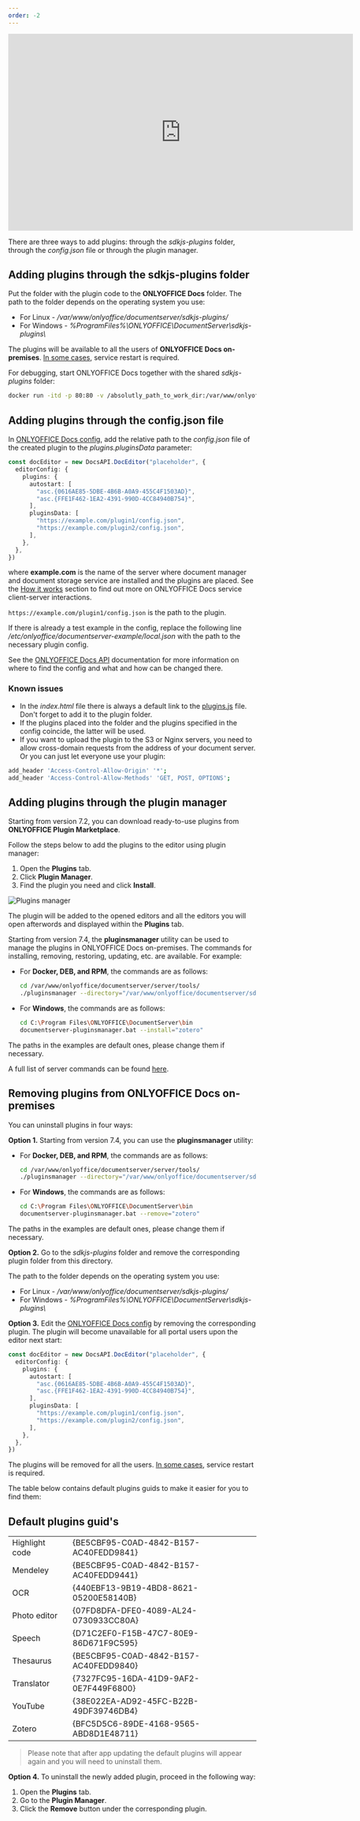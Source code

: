 ```yaml
---
order: -2
---
```


<iframe src="https://www.youtube.com/embed/R7gvhLvGL44?wmode=transparent" class="video-frame" width="700px" height="400px" frameborder="0" allowfullscreen></iframe>

There are three ways to add plugins: through the *sdkjs-plugins* folder, through the *config.json* file or through the plugin manager.

## Adding plugins through the sdkjs-plugins folder

Put the folder with the plugin code to the **ONLYOFFICE Docs** folder. The path to the folder depends on the operating system you use:

- For Linux - */var/www/onlyoffice/documentserver/sdkjs-plugins/*
- For Windows - *%ProgramFiles%\ONLYOFFICE\DocumentServer\sdkjs-plugins\\*

The plugins will be available to all the users of **ONLYOFFICE Docs on-premises**. [In some cases](https://nodejs.org/docs/latest/api/fs.html#fs_availability), service restart is required.

For debugging, start ONLYOFFICE Docs together with the shared *sdkjs-plugins* folder:

``` sh
docker run -itd -p 80:80 -v /absolutly_path_to_work_dir:/var/www/onlyoffice/documentserver/sdkjs-plugins/plugin onlyoffice/documentserver-ee:latest
```

## Adding plugins through the config.json file

In [ONLYOFFICE Docs config](../../../../Docs%20API/Usage%20API/Config/Editor/Plugins/index.md), add the relative path to the *config.json* file of the created plugin to the *plugins.pluginsData* parameter:

``` ts
const docEditor = new DocsAPI.DocEditor("placeholder", {
  editorConfig: {
    plugins: {
      autostart: [
        "asc.{0616AE85-5DBE-4B6B-A0A9-455C4F1503AD}",
        "asc.{FFE1F462-1EA2-4391-990D-4CC84940B754}",
      ],
      pluginsData: [
        "https://example.com/plugin1/config.json",
        "https://example.com/plugin2/config.json",
      ],
    },
  },
})
```

where **example.com** is the name of the server where document manager and document storage service are installed and the plugins are placed. See the [How it works](../../../../Docs%20API/Get%20Started/How%20It%20Works/index.md) section to find out more on ONLYOFFICE Docs service client-server interactions.

`https://example.com/plugin1/config.json` is the path to the plugin.

If there is already a test example in the config, replace the following line */etc/onlyoffice/documentserver-example/local.json* with the path to the necessary plugin config.

See the [ONLYOFFICE Docs API](../../../../Docs%20API/Usage%20API/Config/Editor/Plugins/index.md) documentation for more information on where to find the config and what and how can be changed there.

### Known issues

- In the *index.html* file there is always a default link to the [plugins.js](https://onlyoffice.github.io/sdkjs-plugins/v1/plugins.js) file. Don't forget to add it to the plugin folder.
- If the plugins placed into the folder and the plugins specified in the config coincide, the latter will be used.
- If you want to upload the plugin to the S3 or Nginx servers, you need to allow cross-domain requests from the address of your document server. Or you can just let everyone use your plugin:

``` sh
add_header 'Access-Control-Allow-Origin' '*';
add_header 'Access-Control-Allow-Methods' 'GET, POST, OPTIONS';
```

## Adding plugins through the plugin manager

Starting from version 7.2, you can download ready-to-use plugins from **ONLYOFFICE Plugin Marketplace**.

Follow the steps below to add the plugins to the editor using plugin manager:

1. Open the **Plugins** tab.
2. Click **Plugin Manager**.
3. Find the plugin you need and click **Install**.

![Plugins manager](/assets/images/plugins/plugin-manager.png)

The plugin will be added to the opened editors and all the editors you will open afterwords and displayed within the **Plugins** tab.

Starting from version 7.4, the **pluginsmanager** utility can be used to manage the plugins in ONLYOFFICE Docs on-premises. The commands for installing, removing, restoring, updating, etc. are available. For example:

- For **Docker, DEB, and RPM**, the commands are as follows:

  ``` sh
  cd /var/www/onlyoffice/documentserver/server/tools/
  ./pluginsmanager --directory="/var/www/onlyoffice/documentserver/sdkjs-plugins" --install="zotero"
  ```

- For **Windows**, the commands are as follows:

  ``` sh
  cd C:\Program Files\ONLYOFFICE\DocumentServer\bin
  documentserver-pluginsmanager.bat --install="zotero"
  ```

The paths in the examples are default ones, please change them if necessary.

A full list of server commands can be found [here](https://helpcenter.onlyoffice.com/ONLYOFFICE-Editors/Editors-User-Guides/AllEditors/Plugin-manager.aspx#servercommands).

## Removing plugins from ONLYOFFICE Docs on-premises

You can uninstall plugins in four ways:

**Option 1.** Starting from version 7.4, you can use the **pluginsmanager** utility:

- For **Docker, DEB, and RPM**, the commands are as follows:

  ``` sh
  cd /var/www/onlyoffice/documentserver/server/tools/
  ./pluginsmanager --directory="/var/www/onlyoffice/documentserver/sdkjs-plugins" --remove="zotero"
  ```

- For **Windows**, the commands are as follows:

  ``` sh
  cd C:\Program Files\ONLYOFFICE\DocumentServer\bin
  documentserver-pluginsmanager.bat --remove="zotero"
  ```

The paths in the examples are default ones, please change them if necessary.

**Option 2.** Go to the *sdkjs-plugins* folder and remove the corresponding plugin folder from this directory.

The path to the folder depends on the operating system you use:

- For Linux - */var/www/onlyoffice/documentserver/sdkjs-plugins/*
- For Windows - *%ProgramFiles%\ONLYOFFICE\DocumentServer\sdkjs-plugins\\*

**Option 3.** Edit the [ONLYOFFICE Docs config](../../../../Docs%20API/Usage%20API/Config/Editor/Plugins/index.md) by removing the corresponding plugin. The plugin will become unavailable for all portal users upon the editor next start:

``` ts
const docEditor = new DocsAPI.DocEditor("placeholder", {
  editorConfig: {
    plugins: {
      autostart: [
        "asc.{0616AE85-5DBE-4B6B-A0A9-455C4F1503AD}",
        "asc.{FFE1F462-1EA2-4391-990D-4CC84940B754}",
      ],
      pluginsData: [
        "https://example.com/plugin1/config.json",
        "https://example.com/plugin2/config.json",
      ],
    },
  },
})
```

The plugins will be removed for all the users. [In some cases](https://nodejs.org/docs/latest/api/fs.html#fs_availability), service restart is required.

The table below contains default plugins guids to make it easier for you to find them:

## Default plugins guid's

|                |                                        |
| -------------- | -------------------------------------- |
| Highlight code | {BE5CBF95-C0AD-4842-B157-AC40FEDD9841} |
| Mendeley       | {BE5CBF95-C0AD-4842-B157-AC40FEDD9441} |
| OCR            | {440EBF13-9B19-4BD8-8621-05200E58140B} |
| Photo editor   | {07FD8DFA-DFE0-4089-AL24-0730933CC80A} |
| Speech         | {D71C2EF0-F15B-47C7-80E9-86D671F9C595} |
| Thesaurus      | {BE5CBF95-C0AD-4842-B157-AC40FEDD9840} |
| Translator     | {7327FC95-16DA-41D9-9AF2-0E7F449F6800} |
| YouTube        | {38E022EA-AD92-45FC-B22B-49DF39746DB4} |
| Zotero         | {BFC5D5C6-89DE-4168-9565-ABD8D1E48711} |

> Please note that after app updating the default plugins will appear again and you will need to uninstall them.

**Option 4.** To uninstall the newly added plugin, proceed in the following way:

1. Open the **Plugins** tab.
2. Go to the **Plugin Manager**.
3. Click the **Remove** button under the corresponding plugin.
